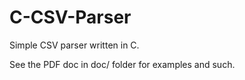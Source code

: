 # C-CSV-Parser
Simple CSV parser written in C.

See the PDF doc in doc/ folder for examples and such.
